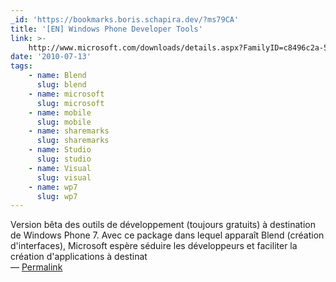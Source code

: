 ```yaml
---
_id: 'https://bookmarks.boris.schapira.dev/?ms79CA'
title: '[EN] Windows Phone Developer Tools'
link: >-
    http://www.microsoft.com/downloads/details.aspx?FamilyID=c8496c2a-54d9-4b11-9491-a1bfaf32f2e3&displaylang=en
date: '2010-07-13'
tags:
    - name: Blend
      slug: blend
    - name: microsoft
      slug: microsoft
    - name: mobile
      slug: mobile
    - name: sharemarks
      slug: sharemarks
    - name: Studio
      slug: studio
    - name: Visual
      slug: visual
    - name: wp7
      slug: wp7
---
```


Version bêta des outils de développement (toujours gratuits) à destination de
Windows Phone 7. Avec ce package dans lequel apparaît Blend (création
d'interfaces), Microsoft espère séduire les développeurs et faciliter la
création d'applications à destinat <br>&#8212;
<a href="https://bookmarks.boris.schapira.dev/?ms79CA" title="Permalink">Permalink</a>
